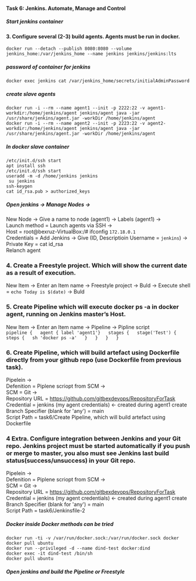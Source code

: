 #### Task 6: Jenkins. Automate, Manage and Control  
##### Start jenkins container  

#### 3. Configure several (2-3) build agents. Agents must be run in docker.

`docker run --detach --publish 8080:8080 --volume jenkins_home:/var/jenkins_home --name jenkins jenkins/jenkins:lts`  
##### password of container for jenkins  
`docker exec jenkins cat /var/jenkins_home/secrets/initialAdminPassword`  
##### create slave agents
`docker run -i --rm --name agent1 --init -p 2222:22 -v agent1-workdir:/home/jenkins/agent jenkins/agent java -jar /usr/share/jenkins/agent.jar -workDir /home/jenkins/agent`  
`docker run -i --rm --name agent2 --init -p 2223:22 -v agent2-workdir:/home/jenkins/agent jenkins/agent java -jar /usr/share/jenkins/agent.jar -workDir /home/jenkins/agent`  

##### In docker slave container  
`/etc/init.d/ssh start`  
`apt install ssh`  
`/etc/init.d/ssh start`  
`useradd -m -d /home/jenkins jenkins`  
` su jenkins`  
`ssh-keygen`  
`cat id_rsa.pub > authorized_keys` 

##### Open jenkins -> Manage Nodes -> 
New Node -> Give a name to node (agent1) -> 
Labels (agent1) ->  
Launch method = Launch agents via SSH ->  
Host = root@bexruz-VirtualBox:/# ifconfig   `172.18.0.1`  
Credentials = Add Jenkins -> Give (ID, Descriptioin Username = `jenkins`) -> Private Key = cat id_rsa  
Relanch agent  

### 4. Create a Freestyle project. Which will show the current date as a result of execution.  
New Item -> Enter an Item name -> Freestyle project -> Buld -> Execute shell = `echo Today is $(date)` -> Buld  

### 5. Create Pipeline which will execute docker ps -a in docker agent, running on Jenkins master’s Host.  

New Item -> Enter an Item name -> Pipeline -> Pipline script  
`pipeline {  
  agent { label 'agent1'}  
  stages {  
    stage('Test') {  
      steps {  
        sh 'docker ps -a'  
      }  
    }  
  }  
}`  

### 6. Create Pipeline, which will build artefact using Dockerfile directly from your github repo (use Dockerfile from previous task).  

Pipelein ->  
Defenition = Piplene scriopt from SCM ->  
SCM = Git ->  
Repository URL = https://github.com/gitbexdevops/RepositoryForTask  
Credential = jenkins (my agent credentials) <- created during agent1 create  
Branch Specifier (blank for 'any') = main  
Script Path = task6/Create Pipeline, which will build artefact using Dockerfile


### 4 Extra. Configure integration between Jenkins and your Git repo. Jenkins project must be started automatically if you push or merge to master, you also must see Jenkins last build status(success/unsuccess)   in your Git repo.  

Pipelein ->  
Defenition = Piplene scriopt from SCM ->  
SCM = Git ->  
Repository URL = https://github.com/gitbexdevops/RepositoryForTask  
Credential = jenkins (my agent credentials) <- created during agent1 create  
Branch Specifier (blank for 'any') = main  
Script Path = task6/Jenkinsfile-2  


##### Docker inside Docker methods can be tried
`docker run -ti -v /var/run/docker.sock:/var/run/docker.sock docker`  
`docker pull ubuntu`  
`docker run --privileged -d --name dind-test docker:dind`  
`docker exec -it dind-test /bin/sh`  
`docker pull ubuntu`   

 
##### Open jenkins and build the Pipeline or Freestyle  
